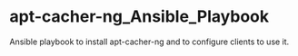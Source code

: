 # apt-cacher-ng_Ansible_Playbook
Ansible playbook to install apt-cacher-ng and to configure clients to use it.
